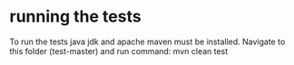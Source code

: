 # running the tests
To run the tests java jdk and apache maven must be installed. Navigate to this folder (test-master) and run command:
mvn clean test
